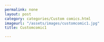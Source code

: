 ```yaml
---
permalink: none
layout: post
category: categories/Custom comics.html
imageurl: "/assets/images/customcomic1.jpg"
title: Customcomic1

---
```

